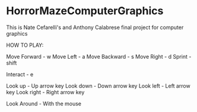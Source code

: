 # HorrorMazeComputerGraphics
This is Nate Cefarelli's and Anthony Calabrese final project for computer graphics

HOW TO PLAY:

Move Forward - w
Move Left - a
Move Backward - s
Move Right - d
Sprint - shift

Interact - e

Look up - Up arrow key
Look down - Down arrow key
Look left - Left arrow key
Look right - Right arrow key

Look Around - With the mouse